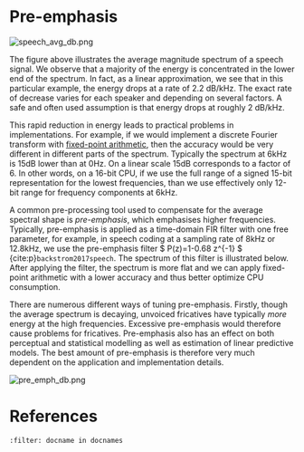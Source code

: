 # Pre-emphasis

![speech_avg_db.png](attachments/149888832.png)

The figure above illustrates the average magnitude spectrum of a
speech signal. We observe that a majority of the energy is concentrated
in the lower end of the spectrum. In fact, as a linear approximation, we
see that in this particular example, the energy drops at a rate of 2.2
dB/kHz. The exact rate of decrease varies for each speaker and depending
on several factors. A safe and often used assumption is that energy
drops at roughly 2 dB/kHz.

This rapid reduction in energy leads to practical problems in
implementations. For example, if we would implement a discrete Fourier
transform with [fixed-point
arithmetic](https://en.wikipedia.org/wiki/Fixed-point_arithmetic), then
the accuracy would be very different in different parts of the spectrum.
Typically the spectrum at 6kHz is 15dB lower than at 0Hz. On a linear
scale 15dB corresponds to a factor of 6. In other words, on a 16-bit
CPU, if we use the full range of a signed 15-bit representation for the
lowest frequencies, than we use effectively only 12-bit range for
frequency components at 6kHz.

A common pre-processing tool used to compensate for the average spectral
shape is *pre-emphasis*, which emphasises higher frequencies. Typically,
pre-emphasis is applied as a time-domain FIR filter with one free
parameter, for example, in speech coding at a sampling rate of 8kHz or
12.8kHz, we use the pre-emphasis filter $ P(z)=1-0.68 z^{-1} $ {cite:p}`backstrom2017speech`. The
spectrum of this filter is illustrated below. After applying the
filter, the spectrum is more flat and we can apply fixed-point
arithmetic with a lower accuracy and thus better optimize CPU
consumption.

There are numerous different ways of tuning pre-emphasis. Firstly,
though the average spectrum is decaying, unvoiced fricatives have
typically *more* energy at the high frequencies. Excessive pre-emphasis
would therefore cause problems for fricatives. Pre-emphasis also has an
effect on both perceptual and statistical modelling as well as
estimation of linear predictive models. The best amount of pre-emphasis
is therefore very much dependent on the application and implementation
details.

![pre_emph_db.png](attachments/149888831.png) 


# References
```{bibliography}
:filter: docname in docnames
```
